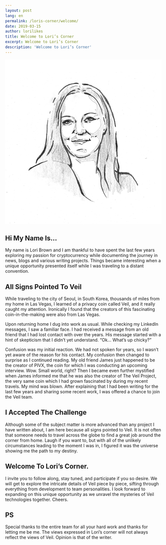 ```yaml
---
layout: post
lang: en
permalink: /loris-corner/welcome/
date: 2019-03-15
author: lorilikes
title: Welcome to Lori’s Corner
excerpt: Welcome to Lori’s Corner
description: 'Welcome to Lori’s Corner'
---
```

![](/uploads/team/lorilikes.jpg)

## Hi My Name Is… 

My name is Lori Brown and I am thankful to have spent the last few years exploring my passion for cryptocurrency while documenting the journey in news, blogs and various writing projects. Things became interesting when a unique opportunity presented itself while I was traveling to a distant convention. 

## All Signs Pointed To Veil

While traveling to the city of Seoul, in South Korea, thousands of miles from my home in Las Vegas,  I learned  of a privacy coin called Veil, and it really caught my attention.  Ironically I found that the creators of this fascinating coin-in-the-making were also from Las Vegas. 

Upon returning home I dug into work as usual. While checking my LinkedIn messages, I saw a familiar face. I had received a message from an old friend that I had lost contact with over the years. His message started with a hint of skepticism that I didn’t yet understand. “Ok... What’s up chicky?” 

Confusion was my initial reaction. We had not spoken for years, so I wasn’t yet aware of the reason for his contact. My confusion then changed to surprise as I continued reading. My old friend James just happened to be the creator of PIVX, the coin for which I was conducting an upcoming interview. Wow. Small world, right? Then I became even further mystified when James informed me that he was also the creator of The Veil Project, the very same coin which I had grown fascinated by during my recent travels. My mind was blown. After explaining that I had been writing for the last few years and sharing some recent work, I was offered a chance to join the Veil team.

## I Accepted The Challenge

Although some of the subject matter is more advanced than any project I have written about, I am here because all signs pointed to Veil. It is not often that someone needs to travel across the globe to find a great job around the corner from home. Laugh if you want to, but with all of the unlikely circumstances leading to the moment I was in, I figured it was the universe showing me the path to my destiny.  

## Welcome To Lori’s Corner. 

I invite you to follow along, stay tuned, and participate if you so desire. We will get to explore the intricate details of Veil piece by piece, sifting through everything from development to team personalities. I look forward to expanding on this unique opportunity as we unravel the mysteries of Veil technologies together. Cheers.

## PS
Special thanks to the entire team for all your hard work and thanks for letting me be me. The views expressed in Lori’s corner will not always reflect the views of Veil. Opinion is that of the writer.